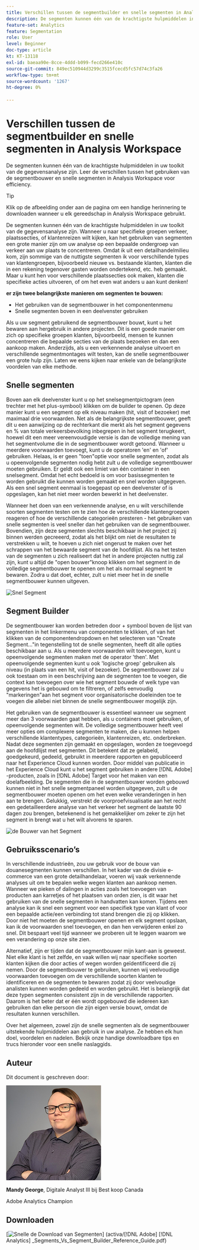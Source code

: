 ```yaml
---
title: Verschillen tussen de segmentbuilder en snelle segmenten in Analysis Workspace
description: De segmenten kunnen één van de krachtigste hulpmiddelen in uw toolkit van de gegevensanalyse zijn. Leer de verschillen tussen het gebruiken van de segmentbouwer en snelle segmenten in Analysis Workspace voor efficiency.
feature-set: Analytics
feature: Segmentation
role: User
level: Beginner
doc-type: article
kt: KT-13118
exl-id: baeaa90e-8cce-4ddd-b099-fecd266e410c
source-git-commit: 849ec510944d3299c3515fcecd5fc57d74c3fa26
workflow-type: tm+mt
source-wordcount: '1267'
ht-degree: 0%

---
```


# Verschillen tussen de segmentbuilder en snelle segmenten in Analysis Workspace

De segmenten kunnen één van de krachtigste hulpmiddelen in uw toolkit van de gegevensanalyse zijn. Leer de verschillen tussen het gebruiken van de segmentbouwer en snelle segmenten in Analysis Workspace voor efficiency.

>[!TIP]
>
> Klik op de afbeelding onder aan de pagina om een handige herinnering te downloaden wanneer u elk gereedschap in Analysis Workspace gebruikt.

De segmenten kunnen één van de krachtigste hulpmiddelen in uw toolkit van de gegevensanalyse zijn. Wanneer u naar specifieke groepen verkeer, plaatssecties, of klantenreizen wilt kijken, kan het gebruiken van segmenten een grote manier zijn om uw analyse op een bepaalde ondergroep van verkeer aan uw plaats te concentreren. Omdat ik uit een detailhandelmilieu kom, zijn sommige van de nuttigste segmenten ik voor verschillende types van klantengroepen, bijvoorbeeld nieuwe vs. bestaande klanten, klanten die in een rekening tegenover gasten worden ondertekend, etc. heb gemaakt. Maar u kunt hen voor verschillende plaatssecties ook maken, klanten die specifieke acties uitvoeren, of om het even wat anders u aan kunt denken!

**er zijn twee belangrijkste manieren om segmenten te bouwen:**

* Het gebruiken van de segmentbouwer in het componentenmenu
* Snelle segmenten boven in een deelvenster gebruiken

Als u uw segment gebruikend de segmentbouwer bouwt, kunt u het bewaren aan hergebruik in andere projecten. Dit is een goede manier om zich op specifieke groepen klanten, bijvoorbeeld, mensen te kunnen concentreren die bepaalde secties van de plaats bezoeken en dan een aankoop maken. Anderzijds, als u een verkennende analyse uitvoert en verschillende segmentmontages wilt testen, kan de snelle segmentbouwer een grote hulp zijn. Laten we eens kijken naar enkele van de belangrijkste voordelen van elke methode.

## Snelle segmenten

Boven aan elk deelvenster kunt u op het snelsegmentpictogram (een trechter met het plus-symbool) klikken om de builder te openen. Op deze manier kunt u een segment op elk niveau maken (hit, visit of bezoeker) met maximaal drie voorwaarden. Net als de belangrijkste segmentbouwer, geeft dit u een aanwijzing op de rechterkant die merkt als het segment gegevens en % van totale verkeersbevolking inbegrepen in het segment terugkeert, hoewel dit een meer vereenvoudigde versie is dan de volledige mening van het segmentvolume die in de segmentbouwer wordt getoond. Wanneer u meerdere voorwaarden toevoegt, kunt u de operatoren &#39;en&#39; en &#39;of&#39; gebruiken. Helaas, is er geen &quot;toen&quot;optie voor snelle segmenten, zodat als u opeenvolgende segmenten nodig hebt zult u de volledige segmentbouwer moeten gebruiken. Er geldt ook een limiet van één container in een snelsegment. Omdat het echt bedoeld is om voor basissegmenten te worden gebruikt die kunnen worden gemaakt en snel worden uitgegeven. Als een snel segment eenmaal is toegepast op een deelvenster of is opgeslagen, kan het niet meer worden bewerkt in het deelvenster.

Wanneer het doen van een verkennende analyse, en u wilt verschillende soorten segmenten testen om te zien hoe de verschillende klantengroepen reageren of hoe de verschillende categorieën presteren - het gebruiken van snelle segmenten is veel sneller dan het gebruiken van de segmentbouwer. Bovendien, zijn deze segmenten slechts beschikbaar in het project zij binnen werden gecreeerd, zodat als het blijkt om niet de resultaten te verstrekken u wilt, te hoeven u zich niet ongerust te maken over het schrappen van het bewaarde segment van de hoofdlijst. Als na het testen van de segmenten u zich realiseert dat het in andere projecten nuttig zal zijn, kunt u altijd de &quot;open bouwer&quot;knoop klikken om het segment in de volledige segmentbouwer te openen om het als normaal segment te bewaren. Zodra u dat doet, echter, zult u niet meer het in de snelle segmentbouwer kunnen uitgeven.

![ Snel Segment ](assets/quick-segement.png)

## Segment Builder

De segmentbouwer kan worden betreden door + symbool boven de lijst van segmenten in het linkermenu van componenten te klikken, of van het klikken van de componentendropdown en het selecteren van &quot;Create Segment...&quot;in tegenstelling tot de snelle segmenten, heeft dit alle opties beschikbaar aan u. Als u meerdere voorwaarden wilt toevoegen, kunt u opeenvolgende segmenten maken met de operator &#39;then&#39;. Met opeenvolgende segmenten kunt u ook &#39;logische groep&#39; gebruiken als niveau (in plaats van een hit, visit of bezoeker). De segmentbouwer zal u ook toestaan om in een beschrijving aan de segmenten toe te voegen, die context kan toevoegen over wie het segment bouwde of welk type van gegevens het is gebouwd om te filtreren, of zelfs eenvoudig &quot;markeringen&quot;aan het segment voor organisatorische doeleinden toe te voegen die allebei niet binnen de snelle segmentbouwer mogelijk zijn.

Het gebruiken van de segmentbouwer is essentieel wanneer uw segment meer dan 3 voorwaarden gaat hebben, als u containers moet gebruiken, of opeenvolgende segmenten wilt. De volledige segmentbouwer heeft veel meer opties om complexere segmenten te maken, die u kunnen helpen verschillende klantentypes, categorieën, klantenreizen, etc. onderbreken. Nadat deze segmenten zijn gemaakt en opgeslagen, worden ze toegevoegd aan de hoofdlijst met segmenten. Dit betekent dat ze gelabeld, goedgekeurd, gedeeld, gebruikt in meerdere rapporten en gepubliceerd naar het Experience Cloud kunnen worden. Door middel van publicatie in het Experience Cloud kunt u het segment gebruiken in andere [!DNL Adobe] -producten, zoals in [!DNL Adobe] Target voor het maken van een doelafbeelding. De segmenten die in de segmentbouwer worden gebouwd kunnen niet in het snelle segmentpaneel worden uitgegeven, zult u de segmentbouwer moeten openen om het even welke veranderingen in hen aan te brengen. Gelukkig, verstrekt de voorproefvisualisatie aan het recht een gedetailleerdere analyse van het verkeer het segment de laatste 90 dagen zou brengen, betekenend is het gemakkelijker om zeker te zijn het segment in brengt wat u het wilt alvorens te sparen.

![ de Bouwer van het Segment ](assets/segment-builder-quick.png)

## Gebruiksscenario’s

In verschillende industrieën, zou uw gebruik voor de bouw van douanesegmenten kunnen verschillen. In het kader van de divisie e-commerce van een grote detailhandelaar, voeren wij vaak verkennende analyses uit om te bepalen welke wegen klanten aan aankoop nemen. Wanneer we pieken of dalingen in acties zoals het toevoegen van producten aan karretjes of het plaatsen van orden zien, is dit waar het gebruiken van de snelle segmenten in handvatten kan komen. Tijdens een analyse kan ik snel een segment voor een specifiek type van klant of voor een bepaalde actie/een verbinding tot stand brengen die zij op klikken. Door niet het moeten de segmentbouwer openen en elk segment opslaan, kan ik de voorwaarden snel toevoegen, en dan hen verwijderen enkel zo snel. Dit bespaart veel tijd wanneer we proberen uit te leggen waarom we een verandering op onze site zien.

Alternatief, zijn er tijden dat de segmentbouwer mijn kant-aan is geweest. Niet elke klant is het zelfde, en vaak willen wij naar specifieke soorten klanten kijken die door acties of wegen worden geïdentificeerd die zij nemen. Door de segmentbouwer te gebruiken, kunnen wij veelvoudige voorwaarden toevoegen om de verschillende soorten klanten te identificeren en de segmenten te bewaren zodat zij door veelvoudige analisten kunnen worden gedeeld en worden gebruikt. Het is belangrijk dat deze typen segmenten consistent zijn in de verschillende rapporten. Daarom is het beter dat er één wordt opgebouwd die iedereen kan gebruiken dan elke persoon die zijn eigen versie bouwt, omdat de resultaten kunnen verschillen.

Over het algemeen, zowel zijn de snelle segmenten als de segmentbouwer uitstekende hulpmiddelen aan gebruik in uw analyse. Ze hebben elk hun doel, voordelen en nadelen. Bekijk onze handige downloadbare tips en trucs hieronder voor een snelle naslaggids.

## Auteur

Dit document is geschreven door:

![ Mandy George ](assets/mandy-george-2.png)

**Mandy George**, Digitale Analyst III bij Best koop Canada

Adobe Analytics Champion

## Downloaden

[![ Snelle de Download van Segmenten ](assets/quick-segments-download-small.jpg)] (activa/[!DNL Adobe] [!DNL Analytics] _Segments_Vs_Segment_Builder_Reference_Guide.pdf)
